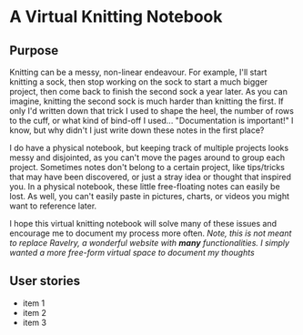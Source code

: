 # A Virtual Knitting Notebook

## Purpose

Knitting can be a messy, non-linear endeavour. For example, I'll start knitting a sock, then stop working on the sock to start a much 
bigger project, then come back to finish the second sock a year later. As you can imagine, knitting the second sock is much harder than knitting the first.
If only I'd written down that trick I used to shape the heel, the number of rows to the cuff, or what kind of bind-off I used... 
"Documentation is important!" I know, but why didn't I just write down these notes in the first place?

I do have a physical notebook, but keeping track of multiple projects looks messy and disjointed, as you can't move the pages around to group each project.
Sometimes notes don't belong to a certain project, like tips/tricks that may have been discovered, or just a stray idea or thought that inspired you. In a physical notebook, these little free-floating notes can easily be lost.
As well, you can't easily paste in pictures, charts, or videos you might want to reference later. 

I hope this virtual knitting notebook will solve many of these issues and encourage me to document my process more often.
*Note, this is not meant to replace Ravelry, a wonderful website with **many** functionalities. I simply wanted a more free-form virtual space to document my thoughts*

## User stories

- item 1
- item 2
- item 3

